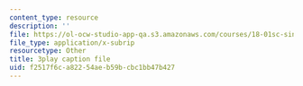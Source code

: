 ```yaml
---
content_type: resource
description: ''
file: https://ol-ocw-studio-app-qa.s3.amazonaws.com/courses/18-01sc-single-variable-calculus-fall-2010/f2517f6ca82254aeb59bcbc1bb47b427_MK_0QHbUnIA.vtt
file_type: application/x-subrip
resourcetype: Other
title: 3play caption file
uid: f2517f6c-a822-54ae-b59b-cbc1bb47b427
---
```

